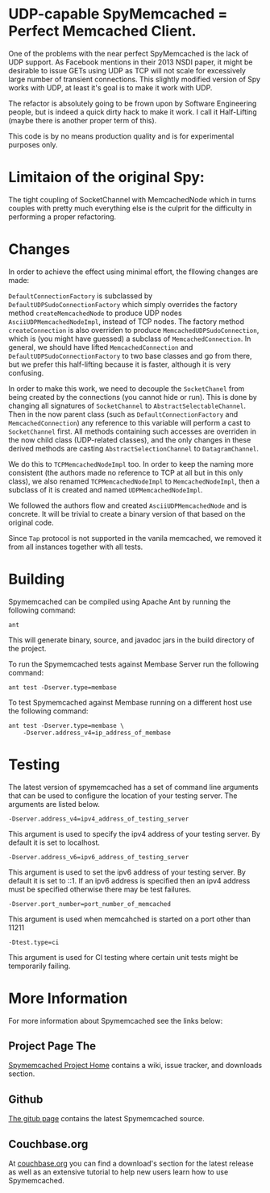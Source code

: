 # UDP-capable SpyMemcached = Perfect Memcached Client.

One of the problems with the near perfect SpyMemcached is the lack of UDP support. 
As Facebook mentions in their 2013 NSDI paper, it might be desirable to issue GETs using UDP as TCP will not scale for excessively large number of transient connections.
This slightly modified version of Spy works with UDP, at least it's goal is to make it work with UDP.

The refactor is absolutely going to be frown upon by Software Engineering people, but is indeed a quick dirty hack to make it work. I call it Half-Lifting (maybe there is another proper term of this).

This code is by no means production quality and is for experimental purposes only.

# Limitaion of the original Spy:

The tight coupling of SocketChannel with MemcachedNode which in turns couples with pretty much everything else is the culprit for the difficulty in performing a proper refactoring.

# Changes

In order to achieve the effect using minimal effort, the fllowing changes are made:

`DefaultConnectionFactory` is subclassed by `DefaultUDPSudoConnectionFactory` which simply overrides the factory method `createMemcachedNode` to produce UDP nodes `AsciiUDPMemcachedNodeImpl`, instead of TCP nodes. The factory method `createConnection` is also overriden to produce `MemcachedUDPSudoConnection`, which is (you might have guessed) a subclass of `MemcachedConnection`. In general, we should have lifted `MemcachedConnection` and `DefaultUDPSudoConnectionFactory` to two base classes and go from there, but we prefer this half-lifting because it is faster, although it is very confusing.

In order to make this work, we need to decouple the `SocketChanel` from being created by the connections (you cannot hide or run). This is done by changing all signatures of `SocketChannel` to `AbstractSelectableChannel`. Then in the now parent class (such as `DefaultConnectionFactory` and `MemcachedConnection`) any reference to this variable will perform a cast to `SocketChannel` first. All methods containing such accesses are overriden in the now child class (UDP-related classes), and the only changes in these derived methods are casting `AbstractSelectionChannel` to `DatagramChannel`.

We do this to `TCPMemcachedNodeImpl` too. In order to keep the naming more consistent (the authors made no reference to TCP at all but in this only class), we also renamed `TCPMemcachedNodeImpl` to `MemcachedNodeImpl`, then a subclass of it is created and named `UDPMemcachedNodeImpl`.

We followed the authors flow and created `AsciiUDPMemcachedNode` and is concrete. It will be trivial to create a binary version of that based on the original code.

Since `Tap` protocol is not supported in the vanila memcached, we removed it from all instances together with all tests.



# Building

Spymemcached can be compiled using Apache Ant by running the following
command:

    ant

This will generate binary, source, and javadoc jars in the build
directory of the project.

To run the Spymemcached tests against Membase Server run the
following command:

    ant test -Dserver.type=membase

To test Spymemcached against Membase running on a different host
use the following command:

    ant test -Dserver.type=membase \
        -Dserver.address_v4=ip_address_of_membase

# Testing

The latest version of spymemcached has a set of command line arguments
that can be used to configure the location of your testing server. The
arguments are listed below.

    -Dserver.address_v4=ipv4_address_of_testing_server

This argument is used to specify the ipv4 address of your testing
server. By default it is set to localhost.

    -Dserver.address_v6=ipv6_address_of_testing_server

This argument is used to set the ipv6 address of your testing server.
By default it is set to ::1. If an ipv6 address is specified then an
ipv4 address must be specified otherwise there may be test failures.

    -Dserver.port_number=port_number_of_memcached

This argument is used when memcahched is started on a port other than
11211

    -Dtest.type=ci

This argument is used for CI testing where certain unit tests might
be temporarily failing.

# More Information

For more information about Spymemcached see the links below:

## Project Page The

[Spymemcached Project Home](http://code.google.com/p/spymemcached/)
contains a wiki, issue tracker, and downloads section.

## Github

[The gitub page](http://github.com/dustin/java-memcached-client)
contains the latest Spymemcached source.

## Couchbase.org

At [couchbase.org](http://www.couchbase.org/code/couchbase/java) you
can find a download's section for the latest release as well as an
extensive tutorial to help new users learn how to use Spymemcached.
